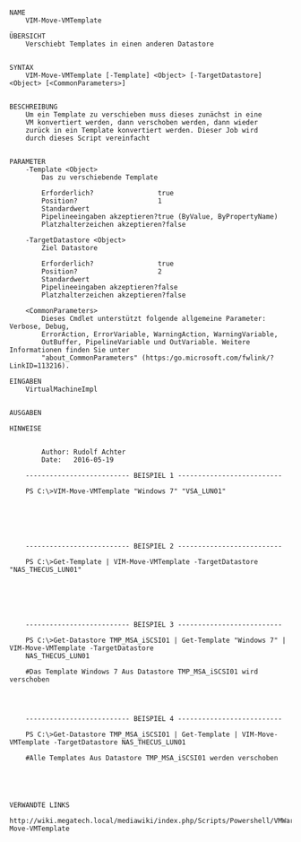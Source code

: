 ﻿```

NAME
    VIM-Move-VMTemplate
    
ÜBERSICHT
    Verschiebt Templates in einen anderen Datastore
    
    
SYNTAX
    VIM-Move-VMTemplate [-Template] <Object> [-TargetDatastore] <Object> [<CommonParameters>]
    
    
BESCHREIBUNG
    Um ein Template zu verschieben muss dieses zunächst in eine
    VM konvertiert werden, dann verschoben werden, dann wieder
    zurück in ein Template konvertiert werden. Dieser Job wird
    durch dieses Script vereinfacht
    

PARAMETER
    -Template <Object>
        Das zu verschiebende Template
        
        Erforderlich?                true
        Position?                    1
        Standardwert                 
        Pipelineeingaben akzeptieren?true (ByValue, ByPropertyName)
        Platzhalterzeichen akzeptieren?false
        
    -TargetDatastore <Object>
        Ziel Datastore
        
        Erforderlich?                true
        Position?                    2
        Standardwert                 
        Pipelineeingaben akzeptieren?false
        Platzhalterzeichen akzeptieren?false
        
    <CommonParameters>
        Dieses Cmdlet unterstützt folgende allgemeine Parameter: Verbose, Debug,
        ErrorAction, ErrorVariable, WarningAction, WarningVariable,
        OutBuffer, PipelineVariable und OutVariable. Weitere Informationen finden Sie unter 
        "about_CommonParameters" (https:/go.microsoft.com/fwlink/?LinkID=113216). 
    
EINGABEN
    VirtualMachineImpl
    
    
AUSGABEN
    
HINWEISE
    
    
        Author: Rudolf Achter
        Date:   2016-05-19
    
    -------------------------- BEISPIEL 1 --------------------------
    
    PS C:\>VIM-Move-VMTemplate "Windows 7" "VSA_LUN01"
    
    
    
    
    
    
    -------------------------- BEISPIEL 2 --------------------------
    
    PS C:\>Get-Template | VIM-Move-VMTemplate -TargetDatastore "NAS_THECUS_LUN01"
    
    
    
    
    
    
    -------------------------- BEISPIEL 3 --------------------------
    
    PS C:\>Get-Datastore TMP_MSA_iSCSI01 | Get-Template "Windows 7" | VIM-Move-VMTemplate -TargetDatastore 
    NAS_THECUS_LUN01
    
    #Das Template Windows 7 Aus Datastore TMP_MSA_iSCSI01 wird verschoben
    
    
    
    
    -------------------------- BEISPIEL 4 --------------------------
    
    PS C:\>Get-Datastore TMP_MSA_iSCSI01 | Get-Template | VIM-Move-VMTemplate -TargetDatastore NAS_THECUS_LUN01
    
    #Alle Templates Aus Datastore TMP_MSA_iSCSI01 werden verschoben
    
    
    
    
    
VERWANDTE LINKS
    http://wiki.megatech.local/mediawiki/index.php/Scripts/Powershell/VMWare_PowerCLI_Addons.psm1/VIM-Move-VMTemplate



```

